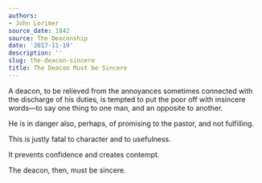 ```yaml
---
authors:
- John Lorimer
source_date: 1842
source: The Deaconship
date: '2017-11-19'
description: ''
slug: the-deacon-sincere
title: The Deacon Must be Sincere
---
```

A deacon, to be relieved from the annoyances sometimes connected with the discharge of his duties, is tempted to put the poor off with insincere words—to say one thing to one man, and an opposite to another.

He is in danger also, perhaps, of promising to the pastor, and not fulfilling.

This is justly fatal to character and to usefulness.

It prevents confidence and creates contempt.

The deacon, then, must be sincere.



